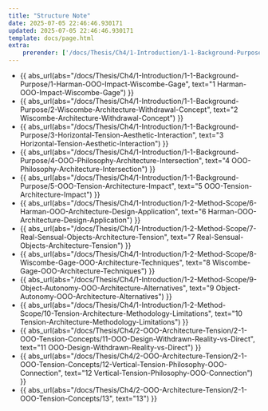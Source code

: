 ```yaml
---
title: "Structure Note"
date: 2025-07-05 22:46:46.930171
updated: 2025-07-05 22:46:46.930171
template: docs/page.html
extra:
    prerender: ['/docs/Thesis/Ch4/1-Introduction/1-1-Background-Purpose/1-Harman-OOO-Impact-Wiscombe-Gage', '/docs/Thesis/Ch4/1-Introduction/1-1-Background-Purpose/2-Wiscombe-Architecture-Withdrawal-Concept', '/docs/Thesis/Ch4/1-Introduction/1-1-Background-Purpose/3-Horizontal-Tension-Aesthetic-Interaction', '/docs/Thesis/Ch4/1-Introduction/1-1-Background-Purpose/4-OOO-Philosophy-Architecture-Intersection', '/docs/Thesis/Ch4/1-Introduction/1-1-Background-Purpose/5-OOO-Tension-Architecture-Impact', '/docs/Thesis/Ch4/1-Introduction/1-2-Method-Scope/6-Harman-OOO-Architecture-Design-Application', '/docs/Thesis/Ch4/1-Introduction/1-2-Method-Scope/7-Real-Sensual-Objects-Architecture-Tension', '/docs/Thesis/Ch4/1-Introduction/1-2-Method-Scope/8-Wiscombe-Gage-OOO-Architecture-Techniques', '/docs/Thesis/Ch4/1-Introduction/1-2-Method-Scope/9-Object-Autonomy-OOO-Architecture-Alternatives', '/docs/Thesis/Ch4/1-Introduction/1-2-Method-Scope/10-Tension-Architecture-Methodology-Limitations', '/docs/Thesis/Ch4/2-OOO-Architecture-Tension/2-1-OOO-Tension-Concepts/11-OOO-Design-Withdrawn-Reality-vs-Direct', '/docs/Thesis/Ch4/2-OOO-Architecture-Tension/2-1-OOO-Tension-Concepts/12-Vertical-Tension-Philosophy-OOO-Connection', '/docs/Thesis/Ch4/2-OOO-Architecture-Tension/2-1-OOO-Tension-Concepts/13']
---
```

* {{ abs_url(abs="/docs/Thesis/Ch4/1-Introduction/1-1-Background-Purpose/1-Harman-OOO-Impact-Wiscombe-Gage", text="1 Harman-OOO-Impact-Wiscombe-Gage") }}
* {{ abs_url(abs="/docs/Thesis/Ch4/1-Introduction/1-1-Background-Purpose/2-Wiscombe-Architecture-Withdrawal-Concept", text="2 Wiscombe-Architecture-Withdrawal-Concept") }}
* {{ abs_url(abs="/docs/Thesis/Ch4/1-Introduction/1-1-Background-Purpose/3-Horizontal-Tension-Aesthetic-Interaction", text="3 Horizontal-Tension-Aesthetic-Interaction") }}
* {{ abs_url(abs="/docs/Thesis/Ch4/1-Introduction/1-1-Background-Purpose/4-OOO-Philosophy-Architecture-Intersection", text="4 OOO-Philosophy-Architecture-Intersection") }}
* {{ abs_url(abs="/docs/Thesis/Ch4/1-Introduction/1-1-Background-Purpose/5-OOO-Tension-Architecture-Impact", text="5 OOO-Tension-Architecture-Impact") }}
* {{ abs_url(abs="/docs/Thesis/Ch4/1-Introduction/1-2-Method-Scope/6-Harman-OOO-Architecture-Design-Application", text="6 Harman-OOO-Architecture-Design-Application") }}
* {{ abs_url(abs="/docs/Thesis/Ch4/1-Introduction/1-2-Method-Scope/7-Real-Sensual-Objects-Architecture-Tension", text="7 Real-Sensual-Objects-Architecture-Tension") }}
* {{ abs_url(abs="/docs/Thesis/Ch4/1-Introduction/1-2-Method-Scope/8-Wiscombe-Gage-OOO-Architecture-Techniques", text="8 Wiscombe-Gage-OOO-Architecture-Techniques") }}
* {{ abs_url(abs="/docs/Thesis/Ch4/1-Introduction/1-2-Method-Scope/9-Object-Autonomy-OOO-Architecture-Alternatives", text="9 Object-Autonomy-OOO-Architecture-Alternatives") }}
* {{ abs_url(abs="/docs/Thesis/Ch4/1-Introduction/1-2-Method-Scope/10-Tension-Architecture-Methodology-Limitations", text="10 Tension-Architecture-Methodology-Limitations") }}
* {{ abs_url(abs="/docs/Thesis/Ch4/2-OOO-Architecture-Tension/2-1-OOO-Tension-Concepts/11-OOO-Design-Withdrawn-Reality-vs-Direct", text="11 OOO-Design-Withdrawn-Reality-vs-Direct") }}
* {{ abs_url(abs="/docs/Thesis/Ch4/2-OOO-Architecture-Tension/2-1-OOO-Tension-Concepts/12-Vertical-Tension-Philosophy-OOO-Connection", text="12 Vertical-Tension-Philosophy-OOO-Connection") }}
* {{ abs_url(abs="/docs/Thesis/Ch4/2-OOO-Architecture-Tension/2-1-OOO-Tension-Concepts/13", text="13") }}
